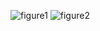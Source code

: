 ![figure1](https://github.com/user-attachments/assets/27ef0e26-9ca3-42a1-ba04-9bd235c40929)
![figure2](https://github.com/user-attachments/assets/1759796f-d786-4a52-942d-f8f6a03020ed)
